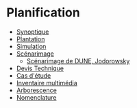 # Planification

<!-- start-replace-subnav -->  
* [Synoptique](/contenus/3_planification/10_synoptique/)
* [Plantation](/contenus/3_planification/20_plantation/)
* [Simulation ](/contenus/3_planification/30_simulation/)
* [Scénarimage](/contenus/3_planification/40_scenarimage/)
    * [Scénarimage de DUNE, Jodorowsky](/contenus/3_planification/40_scenarimage/DUNE/)
* [Devis Technique](/contenus/3_planification/50_devis_technique/)
* [Cas d'étude](/contenus/3_planification/60_cas_exemple/)
* [Inventaire multimédia](/contenus/3_planification/70_inventaire_multimedia/)
* [Arborescence](/contenus/3_planification/71_arborescence/)
* [Nomenclature](/contenus/3_planification/72_nomenclature/)
<!-- end-replace-subnav -->

